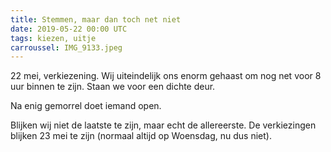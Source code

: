```yaml
---
title: Stemmen, maar dan toch net niet
date: 2019-05-22 00:00 UTC
tags: kiezen, uitje
carroussel: IMG_9133.jpeg
---
```

22 mei, verkiezening. Wij uiteindelijk ons enorm gehaast om nog net voor 8 uur binnen te zijn. Staan we voor een dichte deur.

Na enig gemorrel doet iemand open. 

Blijken wij niet de laatste te zijn, maar echt de allereerste. De verkiezingen blijken 23 mei te zijn (normaal altijd op Woensdag, nu dus niet).

